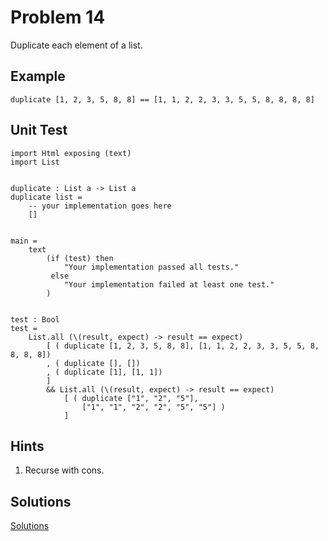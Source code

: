 # Problem 14

Duplicate each element of a list.

## Example
```
duplicate [1, 2, 3, 5, 8, 8] == [1, 1, 2, 2, 3, 3, 5, 5, 8, 8, 8, 8]
```

## Unit Test
```
import Html exposing (text)
import List


duplicate : List a -> List a
duplicate list =
    -- your implementation goes here
    []


main =
    text
        (if (test) then
            "Your implementation passed all tests."
         else
            "Your implementation failed at least one test."
        )


test : Bool
test =
    List.all (\(result, expect) -> result == expect)
        [ ( duplicate [1, 2, 3, 5, 8, 8], [1, 1, 2, 2, 3, 3, 5, 5, 8, 8, 8, 8])
        , ( duplicate [], [])
        , ( duplicate [1], [1, 1])
        ]
        && List.all (\(result, expect) -> result == expect)
            [ ( duplicate ["1", "2", "5"], 
                ["1", "1", "2", "2", "5", "5"] )
            ]
```

## Hints

1. Recurse with cons. 


## Solutions 
[Solutions](../s/s14.md)